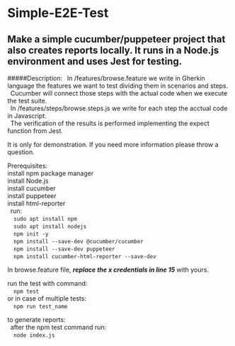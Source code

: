 # Simple-E2E-Test
## Make a simple cucumber/puppeteer project that also creates reports locally. It runs in a Node.js environment and uses Jest for testing.

#####Description:
&ensp;In /features/browse.feature we write in Gherkin language the features we want to test dividing them in scenarios and steps.\
&ensp;Cucumber will connect those steps with the actual code when we execute the test suite.\
&ensp;In /features/steps/browse.steps.js we write for each step the acctual code in Javascript.\
&ensp;The verification of the results is performed implementing the expect function from Jest.

It is only for demonstration. If you need more information please throw a question.

Prerequisites:\
install npm package manager\
install Node.js\
install cucumber\
install puppeteer\
install html-reporter\
&ensp;run:\
&emsp;`sudo apt install npm`\
&emsp;`sudo apt install nodejs`\
&emsp;`npm init -y`\
&emsp;`npm install --save-dev @cucumber/cucumber`\
&emsp;`npm install --save-dev puppeteer`\
&emsp;`npm install cucumber-html-reporter --save-dev`


In browse.feature file, ***replace the x credentials in line 15*** with yours.

run the test with command:\
&emsp;`npm test`\
or in case of multiple tests:\
&emsp;`npm run test_name`

to generate reports:\
&ensp;after the npm test command run:\
&emsp;`node index.js`

